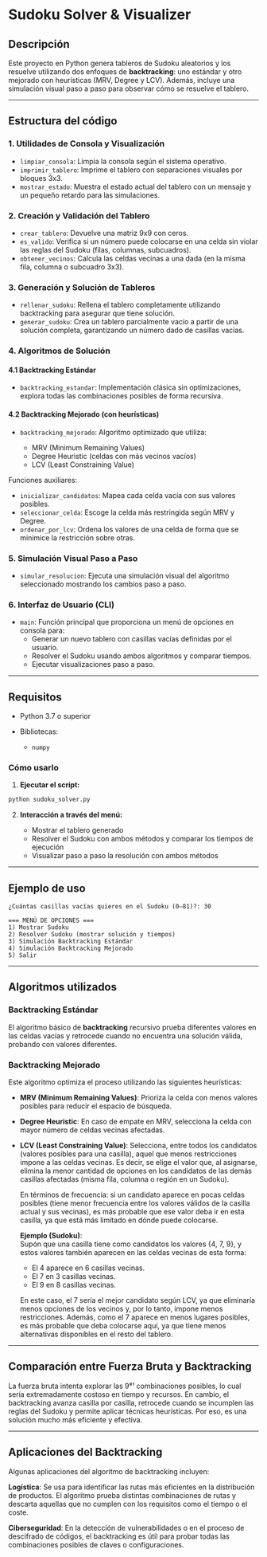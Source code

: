 # Sudoku Solver & Visualizer

## Descripción

Este proyecto en Python genera tableros de Sudoku aleatorios y los resuelve utilizando dos enfoques de **backtracking**: uno estándar y otro mejorado con heurísticas (MRV, Degree y LCV). Además, incluye una simulación visual paso a paso para observar cómo se resuelve el tablero.

---

## Estructura del código
### 1. Utilidades de Consola y Visualización

* `limpiar_consola`: Limpia la consola según el sistema operativo.
* `imprimir_tablero`: Imprime el tablero con separaciones visuales por bloques 3x3.
* `mostrar_estado`: Muestra el estado actual del tablero con un mensaje y un pequeño retardo para las simulaciones.


### 2. Creación y Validación del Tablero

* `crear_tablero`: Devuelve una matriz 9x9 con ceros.
* `es_valido`: Verifica si un número puede colocarse en una celda sin violar las reglas del Sudoku (filas, columnas, subcuadros).
* `obtener_vecinos`: Calcula las celdas vecinas a una dada (en la misma fila, columna o subcuadro 3x3).


### 3. Generación y Solución de Tableros

* `rellenar_sudoku`: Rellena el tablero completamente utilizando backtracking para asegurar que tiene solución.
* `generar_sudoku`: Crea un tablero parcialmente vacío a partir de una solución completa, garantizando un número dado de casillas vacías.


### 4. Algoritmos de Solución

#### 4.1 Backtracking Estándar

* `backtracking_estandar`: Implementación clásica sin optimizaciones, explora todas las combinaciones posibles de forma recursiva.

#### 4.2 Backtracking Mejorado (con heurísticas)

* `backtracking_mejorado`: Algoritmo optimizado que utiliza:

  * MRV (Minimum Remaining Values)
  * Degree Heuristic (celdas con más vecinos vacíos)
  * LCV (Least Constraining Value)

Funciones auxiliares:

* `inicializar_candidatos`: Mapea cada celda vacía con sus valores posibles.
* `seleccionar_celda`: Escoge la celda más restringida según MRV y Degree.
* `ordenar_por_lcv`: Ordena los valores de una celda de forma que se minimice la restricción sobre otras.


### 5. Simulación Visual Paso a Paso

* `simular_resolucion`: Ejecuta una simulación visual del algoritmo seleccionado mostrando los cambios paso a paso.


### 6. Interfaz de Usuario (CLI)

* `main`: Función principal que proporciona un menú de opciones en consola para:
  - Generar un nuevo tablero con casillas vacías definidas por el usuario.
  - Resolver el Sudoku usando ambos algoritmos y comparar tiempos.
  - Ejecutar visualizaciones paso a paso.


---

## Requisitos

* Python 3.7 o superior
* Bibliotecas:

  * `numpy`



### Cómo usarlo

1. **Ejecutar el script:**

```bash
python sudoku_solver.py
```

2. **Interacción a través del menú:**

   * Mostrar el tablero generado
   * Resolver el Sudoku con ambos métodos y comparar los tiempos de ejecución
   * Visualizar paso a paso la resolución con ambos métodos

---

## Ejemplo de uso

```text
¿Cuántas casillas vacías quieres en el Sudoku (0–81)?: 30

=== MENÚ DE OPCIONES ===
1) Mostrar Sudoku
2) Resolver Sudoku (mostrar solución y tiempos)
3) Simulación Backtracking Estándar
4) Simulación Backtracking Mejorado
5) Salir
```

---

## Algoritmos utilizados

### Backtracking Estándar

El algoritmo básico de **backtracking** recursivo prueba diferentes valores en las celdas vacías y retrocede cuando no encuentra una solución válida, probando con valores diferentes.

### Backtracking Mejorado

Este algoritmo optimiza el proceso utilizando las siguientes heurísticas:



* **MRV (Minimum Remaining Values)**: Prioriza la celda con menos valores posibles para reducir el espacio de búsqueda.
* **Degree Heuristic**: En caso de empate en MRV, selecciona la celda con mayor número de celdas vecinas afectadas.
* **LCV (Least Constraining Value)**: Selecciona, entre todos los candidatos (valores posibles para una casilla), aquel que menos restricciones impone a las celdas vecinas. Es decir, se elige el valor que, al asignarse, elimina la menor cantidad de opciones en los candidatos de las demás casillas afectadas (misma fila, columna o región en un Sudoku).

  En términos de frecuencia: si un candidato aparece en pocas celdas posibles (tiene menor frecuencia entre los valores válidos de la casilla actual y sus vecinas), es más probable que ese valor deba ir en esta casilla, ya que está más limitado en dónde puede colocarse.
  
  **Ejemplo (Sudoku)**:  
  Supón que una casilla tiene como candidatos los valores {4, 7, 9}, y estos valores también aparecen en las celdas vecinas de esta forma:
  - El 4 aparece en 6 casillas vecinas.
  - El 7 en 3 casillas vecinas.
  - El 9 en 8 casillas vecinas.
  
  En este caso, el 7 sería el mejor candidato según LCV, ya que eliminaría menos opciones de los vecinos y, por lo tanto, impone menos restricciones. Además, como el 7 aparece en menos lugares posibles, es más probable que deba colocarse aquí, ya que tiene menos alternativas disponibles en el resto del tablero.

---

## Comparación entre Fuerza Bruta y Backtracking
La fuerza bruta intenta explorar las 9⁸¹ combinaciones posibles, lo cual sería extremadamente costoso en tiempo y recursos. En cambio, el backtracking avanza casilla por casilla, retrocede cuando se incumplen las reglas del Sudoku y permite aplicar técnicas heurísticas. Por eso, es una solución mucho más eficiente y efectiva. 

---

## Aplicaciones del Backtracking

Algunas aplicaciones del algoritmo de backtracking incluyen:

**Logística**: Se usa para identificar las rutas más eficientes en la distribución de productos. El algoritmo prueba distintas combinaciones de rutas y descarta aquellas que no cumplen con los requisitos como el tiempo o el coste.

**Ciberseguridad**: En la detección de vulnerabilidades o en el proceso de descifrado de códigos, el backtracking es útil para probar todas las combinaciones posibles de claves o configuraciones.
